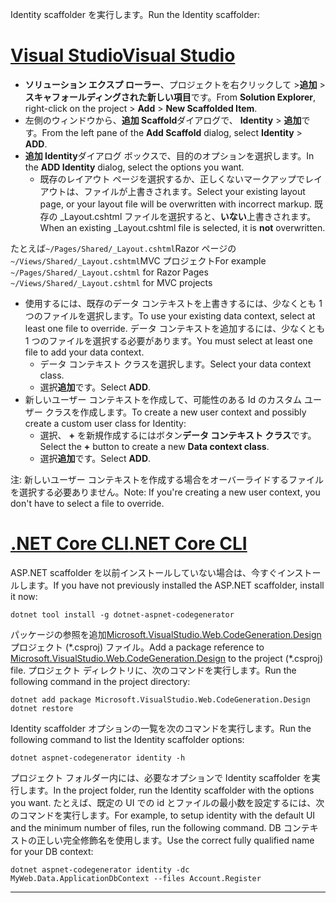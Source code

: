 <span data-ttu-id="6ee6d-101">Identity scaffolder を実行します。</span><span class="sxs-lookup"><span data-stu-id="6ee6d-101">Run the Identity scaffolder:</span></span>

# <a name="visual-studiotabvisual-studio"></a>[<span data-ttu-id="6ee6d-102">Visual Studio</span><span class="sxs-lookup"><span data-stu-id="6ee6d-102">Visual Studio</span></span>](#tab/visual-studio)

* <span data-ttu-id="6ee6d-103">**ソリューション エクスプ ローラー**、プロジェクトを右クリックして >**追加** > **スキャフォールディングされた新しい項目**です。</span><span class="sxs-lookup"><span data-stu-id="6ee6d-103">From **Solution Explorer**, right-click on the project > **Add** > **New Scaffolded Item**.</span></span>
* <span data-ttu-id="6ee6d-104">左側のウィンドウから、**追加 Scaffold**ダイアログで、 **Identity** > **追加**です。</span><span class="sxs-lookup"><span data-stu-id="6ee6d-104">From the left pane of the **Add Scaffold** dialog, select **Identity** > **ADD**.</span></span>
* <span data-ttu-id="6ee6d-105">**追加 Identity**ダイアログ ボックスで、目的のオプションを選択します。</span><span class="sxs-lookup"><span data-stu-id="6ee6d-105">In the **ADD Identity** dialog, select the options you want.</span></span>
  * <span data-ttu-id="6ee6d-106">既存のレイアウト ページを選択するか、正しくないマークアップでレイアウトは、ファイルが上書きされます。</span><span class="sxs-lookup"><span data-stu-id="6ee6d-106">Select your existing layout page, or your layout file will be overwritten with incorrect markup.</span></span> <span data-ttu-id="6ee6d-107">既存の _Layout.cshtml ファイルを選択すると、**いない**上書きされます。</span><span class="sxs-lookup"><span data-stu-id="6ee6d-107">When an existing _Layout.cshtml file is selected, it is **not** overwritten.</span></span>

 <span data-ttu-id="6ee6d-108">たとえば`~/Pages/Shared/_Layout.cshtml`Razor ページの`~/Views/Shared/_Layout.cshtml`MVC プロジェクト</span><span class="sxs-lookup"><span data-stu-id="6ee6d-108">For example `~/Pages/Shared/_Layout.cshtml` for Razor Pages `~/Views/Shared/_Layout.cshtml` for MVC projects</span></span>
* <span data-ttu-id="6ee6d-109">使用するには、既存のデータ コンテキストを上書きするには、少なくとも 1 つのファイルを選択します。</span><span class="sxs-lookup"><span data-stu-id="6ee6d-109">To use your existing data context, select at least one file to override.</span></span> <span data-ttu-id="6ee6d-110">データ コンテキストを追加するには、少なくとも 1 つのファイルを選択する必要があります。</span><span class="sxs-lookup"><span data-stu-id="6ee6d-110">You must select at least one file to add your data context.</span></span>
  * <span data-ttu-id="6ee6d-111">データ コンテキスト クラスを選択します。</span><span class="sxs-lookup"><span data-stu-id="6ee6d-111">Select your data context class.</span></span>
  * <span data-ttu-id="6ee6d-112">選択**追加**です。</span><span class="sxs-lookup"><span data-stu-id="6ee6d-112">Select **ADD**.</span></span>
* <span data-ttu-id="6ee6d-113">新しいユーザー コンテキストを作成して、可能性のある Id のカスタム ユーザー クラスを作成します。</span><span class="sxs-lookup"><span data-stu-id="6ee6d-113">To create a new user context and possibly create a custom user class for Identity:</span></span>
  * <span data-ttu-id="6ee6d-114">選択、 **+** を新規作成するにはボタン**データ コンテキスト クラス**です。</span><span class="sxs-lookup"><span data-stu-id="6ee6d-114">Select the **+** button to create a new **Data context class**.</span></span>
  * <span data-ttu-id="6ee6d-115">選択**追加**です。</span><span class="sxs-lookup"><span data-stu-id="6ee6d-115">Select **ADD**.</span></span>

<span data-ttu-id="6ee6d-116">注: 新しいユーザー コンテキストを作成する場合をオーバーライドするファイルを選択する必要ありません。</span><span class="sxs-lookup"><span data-stu-id="6ee6d-116">Note: If you're creating a new user context, you don't have to select a file to override.</span></span>

# <a name="net-core-clitabnetcore-cli"></a>[<span data-ttu-id="6ee6d-117">.NET Core CLI</span><span class="sxs-lookup"><span data-stu-id="6ee6d-117">.NET Core CLI</span></span>](#tab/netcore-cli)

<span data-ttu-id="6ee6d-118">ASP.NET scaffolder を以前インストールしていない場合は、今すぐインストールします。</span><span class="sxs-lookup"><span data-stu-id="6ee6d-118">If you have not previously installed the ASP.NET scaffolder, install it now:</span></span>

```cli
dotnet tool install -g dotnet-aspnet-codegenerator
```

<span data-ttu-id="6ee6d-119">パッケージの参照を追加[Microsoft.VisualStudio.Web.CodeGeneration.Design](https://www.nuget.org/packages/Microsoft.VisualStudio.Web.CodeGeneration.Design/)プロジェクト (\*.csproj) ファイル。</span><span class="sxs-lookup"><span data-stu-id="6ee6d-119">Add a package reference to [Microsoft.VisualStudio.Web.CodeGeneration.Design](https://www.nuget.org/packages/Microsoft.VisualStudio.Web.CodeGeneration.Design/) to the project (\*.csproj) file.</span></span> <span data-ttu-id="6ee6d-120">プロジェクト ディレクトリに、次のコマンドを実行します。</span><span class="sxs-lookup"><span data-stu-id="6ee6d-120">Run the following command in the project directory:</span></span>

```cli
dotnet add package Microsoft.VisualStudio.Web.CodeGeneration.Design
dotnet restore
```

<span data-ttu-id="6ee6d-121">Identity scaffolder オプションの一覧を次のコマンドを実行します。</span><span class="sxs-lookup"><span data-stu-id="6ee6d-121">Run the following command to list the Identity scaffolder options:</span></span>

```cli
dotnet aspnet-codegenerator identity -h
```

<span data-ttu-id="6ee6d-122">プロジェクト フォルダー内には、必要なオプションで Identity scaffolder を実行します。</span><span class="sxs-lookup"><span data-stu-id="6ee6d-122">In the project folder, run the Identity scaffolder with the options you want.</span></span> <span data-ttu-id="6ee6d-123">たとえば、既定の UI での id とファイルの最小数を設定するには、次のコマンドを実行します。</span><span class="sxs-lookup"><span data-stu-id="6ee6d-123">For example, to setup identity with the default UI and the minimum number of files, run the following command.</span></span> <span data-ttu-id="6ee6d-124">DB コンテキストの正しい完全修飾名を使用します。</span><span class="sxs-lookup"><span data-stu-id="6ee6d-124">Use the correct fully qualified name for your DB context:</span></span>

```cli
dotnet aspnet-codegenerator identity -dc MyWeb.Data.ApplicationDbContext --files Account.Register
```

-------------

